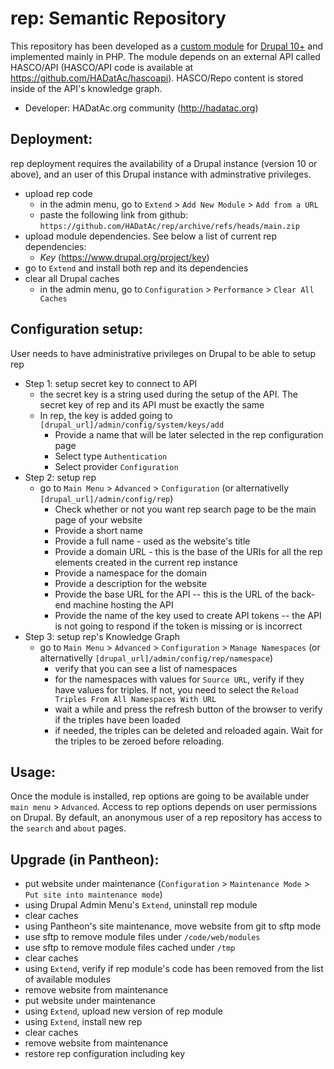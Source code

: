 # rep: Semantic Repository

This repository has been developed as a [custom module](https://www.drupal.org/docs/develop/creating-modules) for [Drupal 10+](https://www.drupal.org/about/10) and implemented mainly in PHP. The module depends on an external API called HASCO/API (HASCO/API code is available at https://github.com/HADatAc/hascoapi). HASCO/Repo content is stored inside of the API's knowledge graph.  

* Developer: HADatAc.org community (http://hadatac.org)

## Deployment: 

rep deployment requires the availability of a Drupal instance (version 10 or above), and an user of this Drupal instance with adminstrative privileges. 

* upload rep code
  * in the admin menu, go to `Extend` > `Add New Module` > `Add from a URL`
  * paste the following link from github: `https://github.com/HADatAc/rep/archive/refs/heads/main.zip`
* upload module dependencies. See below a list of current rep dependencies:
  * <i>Key</i> (https://www.drupal.org/project/key)
* go to `Extend` and install both rep and its dependencies
* clear all Drupal caches
  * in the admin menu, go to `Configuration` > `Performance` > `Clear All Caches`  
 
## Configuration setup:

User needs to have administrative privileges on Drupal to be able to setup rep

* Step 1: setup secret key to connect to API
  * the secret key is a string used during the setup of the API. The secret key of rep and its API must be exactly the same
  * In rep, the key is added going to `[drupal_url]/admin/config/system/keys/add`
    * Provide a name that will be later selected in the rep configuration page
    * Select type `Authentication`
    * Select provider `Configuration`
* Step 2: setup rep
  * go to `Main Menu` > `Advanced` > `Configuration` (or alternativelly `[drupal_url]/admin/config/rep`)
    * Check whether or not you want rep search page to be the main page of your website
    * Provide a short name
    * Provide a full name - used as the website's title
    * Provide a domain URL - this is the base of the URIs for all the rep elements created in the current rep instance 
    * Provide a namespace for the domain
    * Provide a description for the website
    * Provide the base URL for the API -- this is the URL of the back-end machine hosting the API
    * Provide the name of the key used to create API tokens -- the API is not going to respond if the token is missing or is incorrect
* Step 3: setup rep's Knowledge Graph
  * go to `Main Menu` > `Advanced` > `Configuration` > `Manage Namespaces` (or alternativelly `[drupal_url]/admin/config/rep/namespace`)
    * verify that you can see a list of namespaces
    * for the namespaces with values for `Source URL`, verify if they have values for triples. If not, you need to select the `Reload Triples From All Namespaces With URL`
    * wait a while and press the refresh button of the browser to verify if the triples have been loaded
    * if needed, the triples can be deleted and reloaded again. Wait for the triples to be zeroed before reloading.   

## Usage:

Once the module is installed, rep options are going to be available under `main menu` > `Advanced`. Access to rep options depends on user permissions on Drupal. By default, an anonymous user of a rep repository has access to the `search` and `about` pages. 

## Upgrade (in Pantheon): 

* put website under maintenance (`Configuration` > `Maintenance Mode` > `Put site into maintenance mode`) 
* using Drupal Admin Menu's `Extend`, uninstall rep module
* clear caches
* using Pantheon's site maintenance, move website from git to sftp mode
* use sftp to remove module files under `/code/web/modules`
* use sftp to remove module files cached under `/tmp`
* clear caches
* using `Extend`, verify if rep module's code has been removed from the list of available modules
* remove website from maintenance
* put website under maintenance
* using `Extend`, upload new version of rep module 
* using `Extend`, install new rep
* clear caches
* remove website from maintenance
* restore rep configuration including key

  
